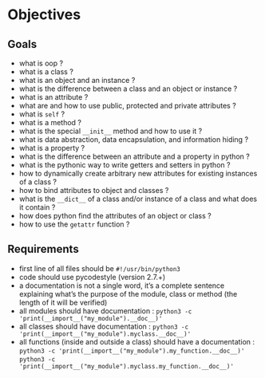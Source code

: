 # Objectives

## Goals


- what is oop ?
- what is a class ?
- what is an object and an instance ?
- what is the difference between a class and an object or instance ?
- what is an attribute ?
- what are and how to use public, protected and private attributes ?
- what is `self` ?
- what is a method ?
- what is the special `__init__` method and how to use it ?
- what is data abstraction, data encapsulation, and information hiding ?
- what is a property ?
- what is the difference between an attribute and a property in python ?
- what is the pythonic way to write getters and setters in python ?
- how to dynamically create arbitrary new attributes for existing instances of a class ?
- how to bind attributes to object and classes ?
- what is the `__dict__` of a class and/or instance of a class and what does it contain ?
- how does python find the attributes of an object or class ?
- how to use the `getattr` function ?

## Requirements

- first line of all files should be `#!/usr/bin/python3`
- code should use pycodestyle (version 2.7.+)
- a documentation is not a single word, it’s a complete sentence explaining what’s the purpose of the module, class or method (the length of it will be verified)
- all modules should have documentation : 
		`python3 -c 'print(__import__("my_module").__doc__)'`
- all classes should have documentation : 
		`python3 -c 'print(__import__("my_module").myclass.__doc__)'`
- all functions (inside and outside a class) should have a documentation :
		`python3 -c 'print(__import__("my_module").my_function.__doc__)'`\
		`python3 -c 'print(__import__("my_module").myclass.my_function.__doc__)'`

